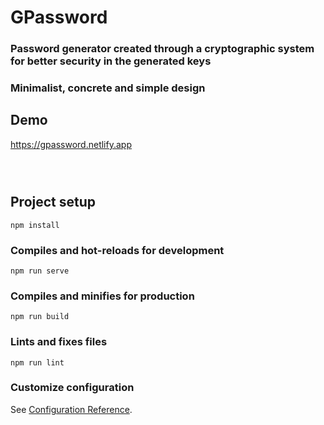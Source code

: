  # GPassword

### Password generator created through a cryptographic system for better security in the generated keys
### Minimalist, concrete and simple design
## Demo
https://gpassword.netlify.app
```



```
## Project setup
```
npm install
```

### Compiles and hot-reloads for development
```
npm run serve
```

### Compiles and minifies for production
```
npm run build
```

### Lints and fixes files
```
npm run lint
```

### Customize configuration
See [Configuration Reference](https://cli.vuejs.org/config/).


